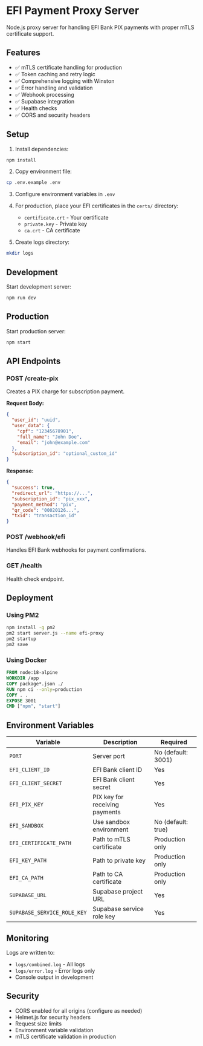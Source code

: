 # EFI Payment Proxy Server

Node.js proxy server for handling EFI Bank PIX payments with proper mTLS certificate support.

## Features

- ✅ mTLS certificate handling for production
- ✅ Token caching and retry logic
- ✅ Comprehensive logging with Winston
- ✅ Error handling and validation
- ✅ Webhook processing
- ✅ Supabase integration
- ✅ Health checks
- ✅ CORS and security headers

## Setup

1. Install dependencies:
```bash
npm install
```

2. Copy environment file:
```bash
cp .env.example .env
```

3. Configure environment variables in `.env`

4. For production, place your EFI certificates in the `certs/` directory:
   - `certificate.crt` - Your certificate
   - `private.key` - Private key
   - `ca.crt` - CA certificate

5. Create logs directory:
```bash
mkdir logs
```

## Development

Start development server:
```bash
npm run dev
```

## Production

Start production server:
```bash
npm start
```

## API Endpoints

### POST /create-pix
Creates a PIX charge for subscription payment.

**Request Body:**
```json
{
  "user_id": "uuid",
  "user_data": {
    "cpf": "12345678901",
    "full_name": "John Doe",
    "email": "john@example.com"
  },
  "subscription_id": "optional_custom_id"
}
```

**Response:**
```json
{
  "success": true,
  "redirect_url": "https://...",
  "subscription_id": "pix_xxx",
  "payment_method": "pix",
  "qr_code": "00020126...",
  "txid": "transaction_id"
}
```

### POST /webhook/efi
Handles EFI Bank webhooks for payment confirmations.

### GET /health
Health check endpoint.

## Deployment

### Using PM2
```bash
npm install -g pm2
pm2 start server.js --name efi-proxy
pm2 startup
pm2 save
```

### Using Docker
```dockerfile
FROM node:18-alpine
WORKDIR /app
COPY package*.json ./
RUN npm ci --only=production
COPY . .
EXPOSE 3001
CMD ["npm", "start"]
```

## Environment Variables

| Variable | Description | Required |
|----------|-------------|----------|
| `PORT` | Server port | No (default: 3001) |
| `EFI_CLIENT_ID` | EFI Bank client ID | Yes |
| `EFI_CLIENT_SECRET` | EFI Bank client secret | Yes |
| `EFI_PIX_KEY` | PIX key for receiving payments | Yes |
| `EFI_SANDBOX` | Use sandbox environment | No (default: true) |
| `EFI_CERTIFICATE_PATH` | Path to mTLS certificate | Production only |
| `EFI_KEY_PATH` | Path to private key | Production only |
| `EFI_CA_PATH` | Path to CA certificate | Production only |
| `SUPABASE_URL` | Supabase project URL | Yes |
| `SUPABASE_SERVICE_ROLE_KEY` | Supabase service role key | Yes |

## Monitoring

Logs are written to:
- `logs/combined.log` - All logs
- `logs/error.log` - Error logs only
- Console output in development

## Security

- CORS enabled for all origins (configure as needed)
- Helmet.js for security headers
- Request size limits
- Environment variable validation
- mTLS certificate validation in production